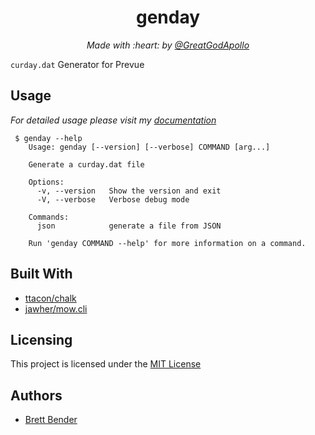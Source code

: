 <h1 align="center">genday</h1>
<p align="center"><i>Made with :heart: by <a href="https://github.com/GreatGodApollo">@GreatGodApollo</a></i></p>

`curday.dat` Generator for Prevue

## Usage

*For detailed usage please visit my [documentation](https://docs.brettb.xyz/prevue/genday/index.html)*

```shell
 $ genday --help
    Usage: genday [--version] [--verbose] COMMAND [arg...]
    
    Generate a curday.dat file
    
    Options:
      -v, --version   Show the version and exit
      -V, --verbose   Verbose debug mode
    
    Commands:
      json            generate a file from JSON
    
    Run 'genday COMMAND --help' for more information on a command.
```


## Built With

- [ttacon/chalk](github.com/ttacon/chalk)
- [jawher/mow.cli](github.com/jawher/mow.cli)


## Licensing

This project is licensed under the [MIT License](https://choosealicense.com/licenses/mit/)

## Authors

* [Brett Bender](https://github.com/GreatGodApollo)